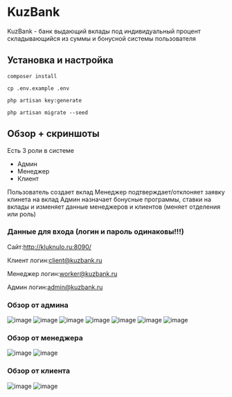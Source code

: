 # KuzBank
KuzBank - банк выдающий вклады под индивидуальный процент складывающийся из суммы и бонусной системы пользователя

## Установка и настройка

```composer install```

```cp .env.example .env```

```php artisan key:generate```

```php artisan migrate --seed```

## Обзор + скриншоты

Есть 3 роли в системе
- Админ
- Менеджер
- Клиент

Пользователь создает вклад
Менеджер подтверждает/отклоняет заявку клинета на вклад
Админ назначает бонусные программы, ставки на вклады и изменяет данные менеджеров и клиентов (меняет отделения или роль)

### Данные для входа (логин и пароль одинаковы!!!)

Сайт:http://kluknulo.ru:8090/

Клиент логин:client@kuzbank.ru

Менеджер логин:worker@kuzbank.ru

Админ логин:admin@kuzbank.ru

### Обзор от админа
![image](https://github.com/kluknulo-star/kuzbank/assets/81085234/8c24707a-a3be-4aec-a02d-3c455c632b3a)
![image](https://github.com/kluknulo-star/kuzbank/assets/81085234/3c46803f-fe28-44f9-83f1-45b14e63396f)
![image](https://github.com/kluknulo-star/kuzbank/assets/81085234/c33c87b3-398f-4802-8166-95144bb2cf34)
![image](https://github.com/kluknulo-star/kuzbank/assets/81085234/2a45e15b-7e05-4181-abda-09996b4f1694)
![image](https://github.com/kluknulo-star/kuzbank/assets/81085234/5ca11901-863b-4430-9cce-45a15c64741a)
![image](https://github.com/kluknulo-star/kuzbank/assets/81085234/f3846fb5-77f9-476b-adc4-3322e2e96724)
![image](https://github.com/kluknulo-star/kuzbank/assets/81085234/cb628394-d31a-4bcc-b070-6ec44d42be51)

### Обзор от менеджера
![image](https://github.com/kluknulo-star/kuzbank/assets/81085234/ad2c477b-d69b-43b7-a5fb-cf79190db817)
![image](https://github.com/kluknulo-star/kuzbank/assets/81085234/c081c3b0-7daf-4273-94ef-fd2a3c13f3a6)

### Обзор от клиента
![image](https://github.com/kluknulo-star/kuzbank/assets/81085234/b6daefaf-046b-4263-8024-c299c7b9fa58)
![image](https://github.com/kluknulo-star/kuzbank/assets/81085234/8adb97a5-765d-4b90-adb4-794df919bff9)



